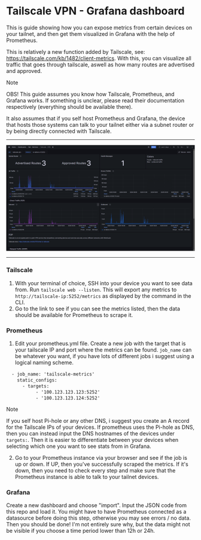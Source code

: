 # Tailscale VPN - Grafana dashboard

This is guide showing how you can expose metrics from certain devices on your tailnet, and then get them visualized in Grafana with the help of Prometheus. 

This is relatively a new function added by Tailscale, see: https://tailscale.com/kb/1482/client-metrics. With this, you can visualize all traffic that goes through tailscale, aswell as how many routes are advertised and approved.

> [!NOTE]
> OBS! This guide assumes you know how Tailscale, Prometheus, and Grafana works. If something is unclear, please read their documentation respectively (everything should be available there).
>
> It also assumes that if you self host Prometheus and Grafana, the device that hosts those systems can talk to your tailnet either via a subnet router or by being directly connected with Tailscale.
---

![Dashboard Image](https://raw.githubusercontent.com/Zydepoint/Tailscale-dashboard/refs/heads/main/tailscale-grafana%20dashboard%201.PNG)

---
### Tailscale
1. With your terminal of choice, SSH into your device you want to see data from. Run `tailscale web --listen`. This will export any metrics to `http://tailscale-ip:5252/metrics` as displayed by the command in the CLI.
2. Go to the link to see if you can see the metrics listed, then the data should be available for Prometheus to scrape it.

### Prometheus
1. Edit your prometheus.yml file. Create a new job with the target that is your tailscale IP and port where the metrics can be found. `job_name` can be whatever you want, if you have lots of different jobs i suggest using a logical naming scheme.
```
  - job_name: 'tailscale-metrics'
    static_configs:
      - targets:
           - '100.123.123.123:5252'
           - '100.123.123.124:5252'
```
> [!NOTE]
> If you self host Pi-hole or any other DNS, i suggest you create an A record for the Tailscale IPs of your devices. If prometheus uses the Pi-hole as DNS, then you can instead input the DNS hostnames of the devices under `targets:`. Then it is easier to differentiate between your devices when selecting which one you want to see stats from in Grafana.

2. Go to your Prometheus instance via your browser and see if the job is up or down. If UP, then you've successfully scraped the metrics. If it's down, then you need to check every step and make sure that the Prometheus instance is able to talk to your tailnet devices.

### Grafana
Create a new dashboard and choose "import". Input the JSON code from this repo and load it. You might have to have Prometheus connected as a datasource before doing this step, otherwise you may see errors / no data. Then you should be done! I'm not entirely sure why, but the data might not be visible if you choose a time period lower than 12h or 24h.
